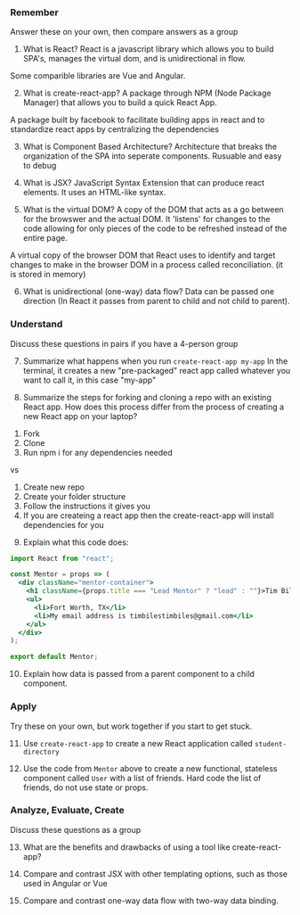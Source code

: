 ### Remember

Answer these on your own, then compare answers as a group

1.  What is React?
React is a javascript library which allows you to build SPA's, manages the virtual dom, and is unidirectional in flow. 

Some comparible libraries are Vue and Angular.

2.  What is create-react-app?
A package through NPM (Node Package Manager) that allows you to build a quick React App. 

A package built by facebook to facilitate building apps in react and to standardize react apps by centralizing the dependencies

3.  What is Component Based Architecture?
Architecture that breaks the organization of the SPA into seperate components. Rusuable and easy to debug

4.  What is JSX?
JavaScript Syntax Extension that can produce react elements. It uses an HTML-like syntax. 

5.  What is the virtual DOM?
A copy of the DOM that acts as a go between for the browswer and the actual DOM. It 'listens' for changes to the code allowing for only pieces of the code to be refreshed instead of the entire page.

A virtual copy of the browser DOM that React uses to identify and target changes to make in the browser DOM in a process called reconciliation. (it is stored in memory)


6.  What is unidirectional (one-way) data flow?
Data can be passed one direction (In React it passes from parent to child and not child to parent).


### Understand

Discuss these questions in pairs if you have a 4-person group

7.  Summarize what happens when you run `create-react-app my-app`
In the terminal, it creates a new "pre-packaged" react app called whatever you want to call it, in this case "my-app"

8.  Summarize the steps for forking and cloning a repo with an existing React app. How does this process differ from the process of creating a new React app on your laptop?

1) Fork
2) Clone
3) Run npm i for any dependencies needed

vs

1) Create new repo
2) Create your folder structure 
3) Follow the instructions it gives you
4) If you are createing a react app then the create-react-app will install dependencies for you


9.  Explain what this code does:

```jsx
import React from "react";

const Mentor = props => (
  <div className="mentor-container">
    <h1 className={props.title === "Lead Mentor" ? "lead" : ""}>Tim Biles</h1>
    <ul>
      <li>Fort Worth, TX</li>
      <li>My email address is timbilestimbiles@gmail.com</li>
    </ul>
  </div>
);

export default Mentor;
```

10.  Explain how data is passed from a parent component to a child component.

### Apply

Try these on your own, but work together if you start to get stuck.

11.  Use `create-react-app` to create a new React application called `student-directory`

12.  Use the code from `Mentor` above to create a new functional, stateless component called `User` with a list of friends. Hard code the list of friends, do not use state or props.

### Analyze, Evaluate, Create

Discuss these questions as a group

13. What are the benefits and drawbacks of using a tool like create-react-app?

14. Compare and contrast JSX with other templating options, such as those used in Angular or Vue

15. Compare and contrast one-way data flow with two-way data binding.
